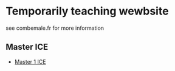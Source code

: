 # Temporarily teaching wewbsite

see combemale.fr for more information

## Master ICE

- [Master 1 ICE](ice1.html)